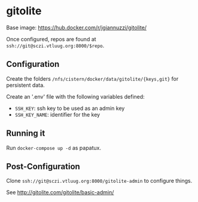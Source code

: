 # gitolite

Base image: https://hub.docker.com/r/jgiannuzzi/gitolite/

Once configured, repos are found at `ssh://git@sczi.vtluug.org:8000/$repo`.



## Configuration

Create the folders `/nfs/cistern/docker/data/gitolite/{keys,git}` for persistent data.

Create an '.env' file with the following variables defined:
* `SSH_KEY`: ssh key to be used as an admin key
* `SSH_KEY_NAME`: identifier for the key


## Running it

Run `docker-compose up -d` as papatux.


## Post-Configuration

Clone `ssh://git@sczi.vtluug.org:8000/gitolite-admin` to configure things.

See http://gitolite.com/gitolite/basic-admin/
